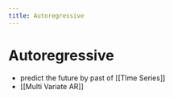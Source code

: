```yaml
---
title: Autoregressive
---
```


# Autoregressive
- predict the future by past of [[TIme Series]]
- [[Multi Variate AR]]


























































































